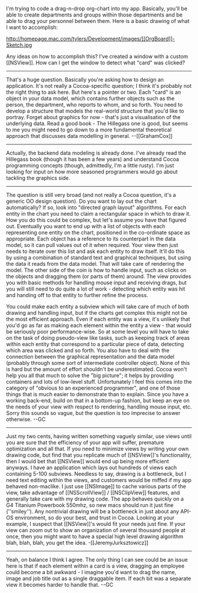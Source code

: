 

I'm trying to code a drag-n-drop org-chart into my app. Basically, you'll be able to create departments and groups within those departments and be able to drag your personnel between them. Here is a basic drawing of what I want to accomplish:

http://homepage.mac.com/tylers/Development/images/[[OrgBoard]]-Sketch.jpg

Any ideas on how to accomplish this? I've created a window with a custom [[NSView]]. How can I get the window to detect what "card" was clicked?

----

That's a huge question. Basically you're asking how to design an application. It's not really a Cocoa-specific question; I think it's probably not the right thing to ask here. But here's a pointer or two. Each "card" is an object in your data model, which contains further objects such as the person, the department, who reports to whom, and so forth. You need to develop a structure that models the real-world structure that you'd like to portray. Forget about graphics for now - that's just a visualisation of the underlying data. Read a good book - The Hillegass one is good, but seems to me you might need to go down to a more fundamental theoretical approach that discusses data modelling in general. --[[GrahamCox]]

----

Actually, the backend data modeling is already done. I've already read the Hillegass book (though it has been a few years) and understand Cocoa programming concepts (though, admittedly, I'm a little rusty). I'm just looking for input on how more seasoned programmers would go about tackling the graphics side.

----

The question is still very broad (and not really a Cocoa question, it's a generic OO design question). Do you want to lay out the chart automatically? If so, look into "directed graph layout" algorithms. For each entity in the chart you need to claim a rectangular space in which to draw it. How you do this could be complex, but let's assume you have that figured out. Eventually you want to end up with a list of objects with each representing one entity on the chart, positioned in the co-ordinate space as appropriate. Each object has a reference to its counterpart in the data model, so it can pull values out of it when required. Your view then just needs to iterate over this list and ask each entity to draw itself. It'll do this by using a combination of standard text and graphical techniques, but using the data it reads from the data model. That will take care of rendering the model. The other side of the coin is how to handle input, such as clicks on the objects and dragging them (or parts of them) around. The view provides you with basic methods for handling mouse input and receiving drags, but you will still need to do quite a lot of work - detecting which entity was hit and handing off to that entity to further refine the process.

You could make each entity a subview which will take care of much of both drawing and handling input, but if the charts get complex this might not be the most efficient approach. Even if each entity was a view, it's unlikely that you'd go as far as making each element within the entity a view - that would be seriously poor performance-wise. So at some level you will have to take on the task of doing pseudo-view like tasks, such as keeping track of areas within each entity that correspond to a particular piece of data, detecting which area was clicked and so forth. You also have to deal with the connection between the graphical representation and the data model (probably through some sort of intermediate controller object). None of this is hard but the amount of effort shouldn't be underestimated. Cocoa won't help you all that much to solve the "big picture"; it helps by providing containers and lots of low-level stuff. Unfortunately I feel this comes into the category of "obvious to an experienced programmer", and one of those things that is much easier to demonstrate than to explain. Since you have a working back-end, build on that in a bottom-up fashion, but keep an eye on the needs of your view with respect to rendering, handling mouse input, etc. Sorry this sounds so vague, but the question is too imprecise to answer otherwise. --GC

----
Just my two cents, having written something vaguely similar, use views until you are sure that the efficiency of your app will suffer, premature optimization and all that. If you need to minimize views by writing your own drawing code, but find that you replicate much of [[NSView]]'s functionality, then I would bet that [[NSView]] would end up being more efficient anyways. I have an application which lays out hundreds of views each containing 5-100 subviews. Needless to say, drawing is a bottleneck, but I need text editing within the views, and customers would be miffed if my app behaved non-maclike. I just use [[NSImage]] to cache various parts of the view, take advantage of [[NSScrollView]] / [[NSClipView]] features, and generally take care with my drawing code. The app behaves quickly on a G4 Titanium Powerbook 550mhz, so new macs should run it just fine (''smiley''). Any nontrivial drawing will be a bottleneck in just about any API-OS environment, so do your best, and trust in Cocoa. Looking at your example, I suspect that [[NSView]]'s would fit your needs just fine. If your view can zoom out to show an organization of several thousand people at once, then you might want to have a special high level drawing algorithm blah, blah, blah, you get the idea. -[[JeremyJurksztowicz]]

----

Yeah, on balance I think I agree. The only thing I can see could be an issue here is that if each element within a card is a view, dragging an employee could become a bit awkward - I imagine you'd want to drag the name, image and job title out as a single draggable item. If each bit was a separate view it becomes harder to handle that. --GC